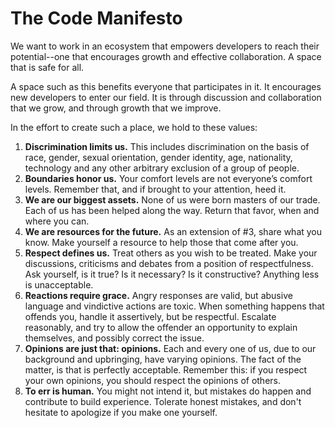 The Code Manifesto
==================

We want to work in an ecosystem that empowers developers to reach their potential--one that encourages growth and effective collaboration. A space that is safe for all.

A space such as this benefits everyone that participates in it. It encourages new developers to enter our field. It is through discussion and collaboration that we grow, and through growth that we improve.

In the effort to create such a place, we hold to these values:

1. **Discrimination limits us.** This includes discrimination on the basis of race, gender, sexual orientation, gender identity, age, nationality, technology and any other arbitrary exclusion of a group of people.
2. **Boundaries honor us.** Your comfort levels are not everyone’s comfort levels. Remember that, and if brought to your attention, heed it.
3. **We are our biggest assets.** None of us were born masters of our trade. Each of us has been helped along the way. Return that favor, when and where you can.
4. **We are resources for the future.** As an extension of #3, share what you know. Make yourself a resource to help those that come after you.
5. **Respect defines us.** Treat others as you wish to be treated. Make your discussions, criticisms and debates from a position of respectfulness. Ask yourself, is it true? Is it necessary? Is it constructive? Anything less is unacceptable.
6. **Reactions require grace.** Angry responses are valid, but abusive language and vindictive actions are toxic. When something happens that offends you, handle it assertively, but be respectful. Escalate reasonably, and try to allow the offender an opportunity to explain themselves, and possibly correct the issue.
7. **Opinions are just that: opinions.** Each and every one of us, due to our background and upbringing, have varying opinions. The fact of the matter, is that is perfectly acceptable. Remember this: if you respect your own opinions, you should respect the opinions of others.
8. **To err is human.** You might not intend it, but mistakes do happen and contribute to build experience. Tolerate honest mistakes, and don't hesitate to apologize if you make one yourself.
